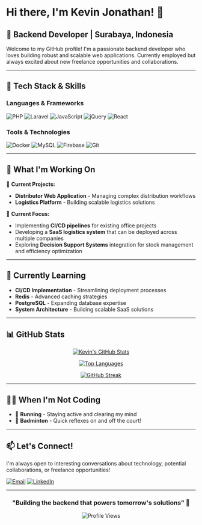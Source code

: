 # Hi there, I'm Kevin Jonathan! 👋

## 🚀 Backend Developer | Surabaya, Indonesia

Welcome to my GitHub profile! I'm a passionate backend developer who loves building robust and scalable web applications. Currently employed but always excited about new freelance opportunities and collaborations.

---

## 🔧 Tech Stack & Skills

### Languages & Frameworks
![PHP](https://img.shields.io/badge/PHP-777BB4?style=for-the-badge&logo=php&logoColor=white)
![Laravel](https://img.shields.io/badge/Laravel-FF2D20?style=for-the-badge&logo=laravel&logoColor=white)
![JavaScript](https://img.shields.io/badge/JavaScript-F7DF1E?style=for-the-badge&logo=javascript&logoColor=black)
![jQuery](https://img.shields.io/badge/jQuery-0769AD?style=for-the-badge&logo=jquery&logoColor=white)
![React](https://img.shields.io/badge/React-20232A?style=for-the-badge&logo=react&logoColor=61DAFB)

### Tools & Technologies
![Docker](https://img.shields.io/badge/Docker-2496ED?style=for-the-badge&logo=docker&logoColor=white)
![MySQL](https://img.shields.io/badge/MySQL-005C84?style=for-the-badge&logo=mysql&logoColor=white)
![Firebase](https://img.shields.io/badge/Firebase-039BE5?style=for-the-badge&logo=Firebase&logoColor=white)
![Git](https://img.shields.io/badge/Git-F05032?style=for-the-badge&logo=git&logoColor=white)

---

## 💼 What I'm Working On

🏢 **Current Projects:**
- **Distributor Web Application** - Managing complex distribution workflows
- **Logistics Platform** - Building scalable logistics solutions

🎯 **Current Focus:**
- Implementing **CI/CD pipelines** for existing office projects
- Developing a **SaaS logistics system** that can be deployed across multiple companies
- Exploring **Decision Support Systems** integration for stock management and efficiency optimization

---

## 🌱 Currently Learning

- **CI/CD Implementation** - Streamlining deployment processes
- **Redis** - Advanced caching strategies
- **PostgreSQL** - Expanding database expertise
- **System Architecture** - Building scalable SaaS solutions

---

## 📊 GitHub Stats

<div align="center">
  
[![Kevin's GitHub Stats](https://github-readme-stats.vercel.app/api?username=kevvjoo&show_icons=true&theme=radical&hide_border=true)](https://github.com/kevvjoo)

[![Top Languages](https://github-readme-stats.vercel.app/api/top-langs/?username=kevvjoo&layout=compact&theme=radical&hide_border=true)](https://github.com/kevvjoo)

[![GitHub Streak](https://streak-stats.demolab.com/?user=kevvjoo&theme=radical&hide_border=true)](https://github.com/kevvjoo)

</div>

---

## 🏃‍♂️ When I'm Not Coding

- 🏃 **Running** - Staying active and clearing my mind
- 🏸 **Badminton** - Quick reflexes on and off the court!

---

## 📫 Let's Connect!

I'm always open to interesting conversations about technology, potential collaborations, or freelance opportunities!

[![Email](https://img.shields.io/badge/Email-D14836?style=for-the-badge&logo=gmail&logoColor=white)](mailto:kevvjoo@gmail.com)
[![LinkedIn](https://img.shields.io/badge/LinkedIn-0077B5?style=for-the-badge&logo=linkedin&logoColor=white)](https://www.linkedin.com/in/kevjonathan/)

---

<div align="center">
  
### "Building the backend that powers tomorrow's solutions" 🚀

![Profile Views](https://komarev.com/ghpvc/?username=kevvjoo&color=blueviolet&style=flat-square)

</div>
